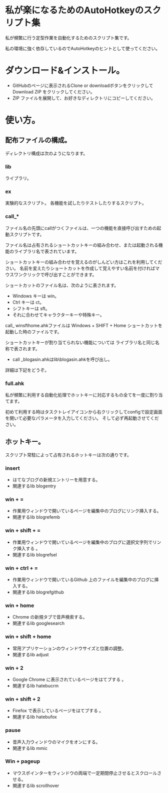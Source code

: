 # 私が楽になるためのAutoHotkeyのスクリプト集
私が頻繁に行う定型作業を自動化するためのスクリプト集です。
 
私の環境に強く依存しているのでAutoHotkeyのヒントとして使ってください。

# ダウンロード&インストール。

* GitHubのページに表示されるClone or downloadボタンをクリックしてDownload ZIP をクリックしてください。
* ZIP ファイルを展開して、お好きなディレクトリにコピーしてください。

# 使い方。
## 配布ファイルの構成。
ディレクトリ構成は次のようになります。
### lib
ライブラリ。

### ex
実験的なスクリプト。
各機能を試したりテストしたりするスクリプト。

### call_*
ファイル名の先頭にcallがつくファイルは、一つの機能を直接呼び出すための起動スクリプトです。
 
ファイル名は占有されるショートカットキーの組み合わせ、または起動される機能のライブラリ名で表されています。
 
ショートカットキーの組み合わせを覚えるのがしんどい方はこれを利用してください。
名前を変えたりショートカットを作成して覚えやすい名前を付ければマウスワンクリックで呼び出すことができます。
 
ショートカットのファイル名は、次のように表されます。

* Windows キーは win。
* Ctrl キーは ct。
* シフトキーは sft。
* それに合わせてキャラクターキーや特殊キー。

call_ winsfthome.ahkファイルは Windows + SHIFT + Home ショートカットを起動した時のファイルです。
 
ショートカットキーが割り当てられない機能については ライブラリ名と同じ名称で表されます。

* call _blogasin.ahkはlib\blogasin.ahkを呼び出し。
 
詳細は下記をどうぞ。

### full.ahk
私が頻繁に利用する自動化処理でホットキーに対応するもの全てを一度に割り当てます。

初めて利用する時はタスクトレイアイコンから右クリックしてconfigで設定画面を開いて必要なパラメータを入力してください。
そして必ず再起動させてください。

## ホットキー。
スクリプト常駐によって占有されるホットキーは次の通りです。

### insert

* はてなブログの新規エントリーを用意する。
* 関連するlib blogentry

### win + =

* 作業用ウィンドウで開いているページを編集中のブログにリンク挿入する。
* 関連するlib blogrefemb

### win + shift + =

* 作業用ウィンドウで開いているページを編集中のブログに選択文字列でリンク挿入する 。
* 関連するlib blogrefsel

### win + ctrl + =

* 作業用ウィンドウで開いているGithub 上のファイルを編集中のブログに挿入する。
* 関連するlib blogrefgithub

### win + home

* Chrome の新規タブで音声検索する。
* 関連するlib googlesearch

### win + shift + home

* 常用アプリケーションのウィンドウサイズと位置の調整。
* 関連するlib adjust

### win + 2

* Google Chrome に表示されているページをはてブする 。
* 関連するlib hatebucrm

### win + shift + 2
* Firefox で表示しているページをはてブする 。
* 関連するlib hatebufox

### pause

* 音声入力ウィンドウのマイクをオンにする。
* 関連するlib mmic

### Win + pageup

* マウスポインターをウィンドウの両端で一定期間停止させるとスクロールさせる。
* 関連するlib scrollhover


